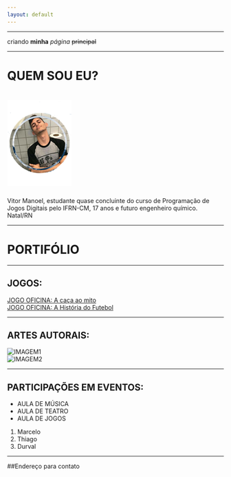 ```yaml
---
layout: default
---
```

* * *


criando **minha** _página_ ~~principal~~
* * *  

# QUEM SOU EU?  
# ![](pt1.png)  
Vitor Manoel, estudante quase concluinte do curso de Programação de Jogos Digitais pelo IFRN-CM, 17 anos e futuro engenheiro químico.
Natal/RN

 * * *
 # PORTIFÓLIO  
 * * *  
## JOGOS:  
[JOGO OFICINA: A caça ao mito ](https://vitin157.github.io/a_caça_ao_mito/)  
[JOGO OFICINA: A História do Futebol ](https://vitin157.github.io/HistoryofSoccer/)  
 * * *  
## ARTES AUTORAIS:  
 ![IMAGEM1](LINK)  
 ![IMAGEM2]()
 * * *  
## PARTICIPAÇÕES EM EVENTOS:    
 * AULA DE MÚSICA
 * AULA DE TEATRO
 * AULA DE JOGOS
 1. Marcelo
 2. Thiago
 3. Durval
 * * *
 ##Endereço para contato
 
 

